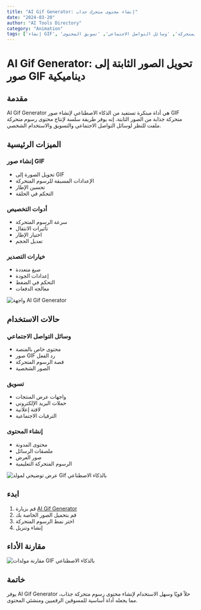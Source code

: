 ```yaml
---
title: "AI Gif Generator: إنشاء محتوى متحرك جذاب"
date: "2024-03-20"
author: "AI Tools Directory"
category: "Animation"
tags: ['إنشاء GIF', 'جيل الرسوم المتحركة', 'وسائل التواصل الاجتماعي', 'تسويق المحتوى']
---
```

# AI Gif Generator: تحويل الصور الثابتة إلى صور GIF ديناميكية

## مقدمة

AI Gif Generator هي أداة مبتكرة تستفيد من الذكاء الاصطناعي لإنشاء صور GIF متحركة جذابة من الصور الثابتة. إنه يوفر طريقة سلسة لإنتاج محتوى رسوم متحركة ملفت للنظر لوسائل التواصل الاجتماعي والتسويق والاستخدام الشخصي.

## الميزات الرئيسية

### إنشاء صور GIF
- تحويل الصورة إلى GIF
- الإعدادات المسبقة للرسوم المتحركة
- تحسين الإطار
- التحكم في الحلقة

### أدوات التخصيص
- سرعة الرسوم المتحركة
- تأثيرات الانتقال
- اختيار الإطار
- تعديل الحجم

### خيارات التصدير
- صيغ متعددة
- إعدادات الجودة
- التحكم في الضغط
- معالجة الدفعات

![واجهة AI Gif Generator](/imgs/ai-gif-generator/interface.jpg)

## حالات الاستخدام

### وسائل التواصل الاجتماعي
- محتوى خاص بالمنصة
- صور GIF رد الفعل
- قصة الرسوم المتحركة
- الصور الشخصية

### تسويق
- واجهات عرض المنتجات
- حملات البريد الإلكتروني
- لافتة إعلانية
- الترقيات الاجتماعية

### إنشاء المحتوى
- محتوى المدونة
- ملصقات الرسائل
- صور العرض
- الرسوم المتحركة التعليمية

![عرض توضيحي لمولد Gif بالذكاء الاصطناعي](/imgs/ai-gif-generator/demo.jpg)

## ابدء

1. قم بزيارة [AI Gif Generator](https://ai-gif-generator.com)
2. قم بتحميل الصور الخاصة بك
3. اختر نمط الرسوم المتحركة
4. إنشاء وتنزيل

## مقارنة الأداء

![مقارنة مولدات GIF بالذكاء الاصطناعي](/imgs/ai-gif-generator/comparison.jpg)

## خاتمة

يوفر AI Gif Generator حلاً قويًا وسهل الاستخدام لإنشاء محتوى رسوم متحركة جذاب، مما يجعله أداة أساسية للمسوقين الرقميين ومنشئي المحتوى.